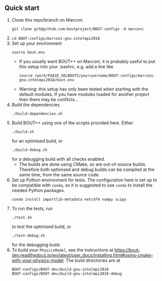 Quick start
-----------

1. Clone this repo/branch on Marconi
    ```
    git clone git@github.com:boutproject/BOUT-configs -b marconi
    ```
2. `cd BOUT-configs/marconi-gnu-intelmpi2018`
3. Set up your environment
    ```
    source bout.env
    ```
    * If you usually want BOUT++ on Marconi, it is probably useful to put this
      setup into your .bashrc, e.g. add a line like
        ```
        source /work/FUA35_SOLBOUT5/yourusername/BOUT-configs/marconi-gnu-intelmpi2018/bout.env
        ```
    * Warning: this setup has only been tested when starting with the default
      modules. If you have modules loaded for another project then there may be
      conflicts...
4. Build the dependencies
    ```
    ./build-dependencies.sh
    ```
4. Build BOUT++ using one of the scripts provided here. Either
    ```
    ./build.sh
    ```
    for an optimised build, or
    ```
    ./build-debug.sh
    ```
    for a debugging build with all checks enabled.
      * The builds are done using CMake, so are out-of-source builds. Therefore
        both optimised and debug builds can be compiled at the same time, from
        the same source code.
5. Set up Python environment for tests. The configuration here is set up to be
   compatible with `conda`, so it is suggested to use `conda` to install the
   needed Python packages.
    ```
    conda install importlib-metadata netcdf4 numpy scipy
    ```
6. To run the tests, run
    ```
    ./test.sh
    ```
    to test the optimised build, or
    ```
    ./test-debug.sh
    ```
    for the debugging build.
7. To build your `PhysicsModel`, see the instructions at
   https://bout-dev.readthedocs.io/en/latest/user_docs/installing.html#using-cmake-with-your-physics-model.
   The build directories are at
   ```
   BOUT-configs/BOUT-dev/build-gnu-intelmpi2018
   BOUT-configs/BOUT-dev/build-gnu-intelmpi2018-debug
   ```

